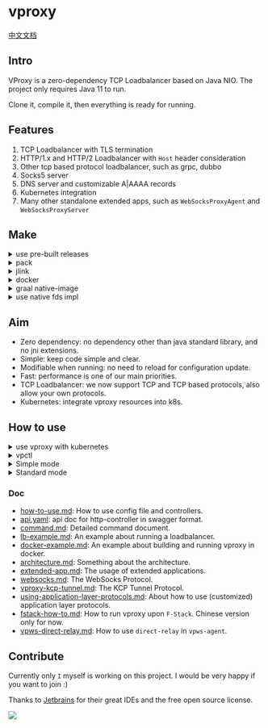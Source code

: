 # vproxy

[中文文档](https://github.com/wkgcass/vproxy/blob/master/README_ZH.md)

## Intro

VProxy is a zero-dependency TCP Loadbalancer based on Java NIO. The project only requires Java 11 to run.

Clone it, compile it, then everything is ready for running.

## Features

1. TCP Loadbalancer with TLS termination
2. HTTP/1.x and HTTP/2 Loadbalancer with `Host` header consideration
3. Other tcp based protocol loadbalancer, such as grpc, dubbo
4. Socks5 server
5. DNS server and customizable A|AAAA records
6. Kubernetes integration
7. Many other standalone extended apps, such as `WebSocksProxyAgent` and `WebSocksProxyServer`

## Make

<details><summary>use pre-built releases</summary>

<br>

See the [release page](https://github.com/wkgcass/vproxy/releases).

#### For linux

Use the latest `vproxy-linux` binary file in release page.

Or

Use the jlink built runtime [here](https://github.com/wkgcass/vproxy/releases/download/1.0.0-BETA-5/vproxy-runtime-linux.tar.gz).

#### For macos

Use the latest `vproxy-macos` binary file in release page.

#### For windows

Java runtime can be found [here](https://adoptopenjdk.net/?variant=openjdk11&jvmVariant=hotspot).

#### For musl

Use the jlink built runtime [here](https://github.com/wkgcass/vproxy/releases/download/1.0.0-BETA-5/vproxy-runtime-musl.tar.gz).

>NOTE: the runtime is in beta state.

</details>

<details><summary>pack</summary>

<br>

```
./gradlew clean jar
java -jar build/libs/vproxy.jar -Deploy=HelloWorld
```

</details>

<details><summary>jlink</summary>

<br>

```
make jlink
./build/image/bin/vproxy -Deploy=HelloWorld
```

</details>

<details><summary>docker</summary>

<br>

```
docker build --no-cache -t vproxy:latest https://raw.githubusercontent.com/wkgcass/vproxy/master/docker/Dockerfile
docker run --rm vproxy -Deploy=HelloWorld
```

</details>

<details><summary>graal native-image</summary>

<br>

```
./gradlew clean jar
native-image -jar build/libs/vproxy.jar --enable-all-security-services --no-fallback --no-server vproxy
./vproxy -Deploy=HelloWorld
```

</details>

<details><summary>use native fds impl</summary>

<br>

Only macos(bsd)/linux supported. And you might need to set the `JAVA_HOME` env variable before compiling.

```
make vfdposix
java -Dvfd=posix -Djava.library.path=./base/src/main/c -jar build/libs/vproxy.jar -Deploy=HelloWorld
```

For info about `F-Stack`, check the doc [fstack-how-to.md](https://github.com/wkgcass/vproxy/blob/master/doc_zh/fstack-how-to.md).

And there's a special version for windows to support Tap devices: `-Dvfd=windows`, however the normal fds and event loop are stll based on jdk selector channel.

```
make vfdwindows
java -Dvfd=posix -Djava.library.path=./base/src/main/c -jar build/libs/vproxy.jar -Deploy=HelloWorld
```

</details>

## Aim

* Zero dependency: no dependency other than java standard library, and no jni extensions.
* Simple: keep code simple and clear.
* Modifiable when running: no need to reload for configuration update.
* Fast: performance is one of our main priorities.
* TCP Loadbalancer: we now support TCP and TCP based protocols, also allow your own protocols.
* Kubernetes: integrate vproxy resources into k8s.

## How to use

<details><summary>use vproxy with kubernetes</summary>

<br>

Add crd, launch vproxy and controller

```
kubectl apply -f https://github.com/vproxy-tools/vpctl/blob/master/misc/crd.yaml
kubectl apply -f https://github.com/vproxy-tools/vpctl/blob/master/misc/k8s-vproxy.yaml
```

Launch the example app

```
kubectl apply -f https://github.com/vproxy-tools/vpctl/blob/master/misc/cr-example.yaml
```

Detailed info can be found [here](https://github.com/vproxy-tools/vpctl/blob/master/README.md).

</details>

<details><summary>vpctl</summary>

<br>

A command line client application is provided to manipulate the vproxy instance. You may see more info in [vpctl repo](https://github.com/vproxy-tools/vpctl).

This tool is fully tested and simple to use. Some examples are provided in the tool repo for reference.

</details>

<details><summary>Simple mode</summary>

<br>

You can start a simple loadbalancer in one command:

```
java -Deploy=Simple -jar vproxy.jar \  
                bind {port} \
                backend {host1:port1,host2:port2} \
                [ssl {path of cert1,cert2} {path of key} \]
                [protocol {...} \]
```

Use `help` to view the parameters.

</details>

<details><summary>Standard mode</summary>

<br>

Use `help` to view the launching parameters.

When launching the vproxy instance, a `http-controller` on port 18776 and a `resp-controller` on port 16309 will be started. Then you can operate the vproxy instance using `curl` or `redis-cli`. You may also operate the vproxy instance directly using standard input (stdin).

See [command.md](https://github.com/wkgcass/vproxy/blob/master/doc/command.md) and [api doc](https://github.com/wkgcass/vproxy/blob/master/doc/api.yaml) for more info.  
Questions about implementation detail are also welcome (in issues).

</details>

### Doc

* [how-to-use.md](https://github.com/wkgcass/vproxy/blob/master/doc/how-to-use.md): How to use config file and controllers.
* [api.yaml](https://github.com/wkgcass/vproxy/blob/dev/doc/api.yaml): api doc for http-controller in swagger format.
* [command.md](https://github.com/wkgcass/vproxy/blob/master/doc/command.md): Detailed command document.
* [lb-example.md](https://github.com/wkgcass/vproxy/blob/master/doc/lb-example.md): An example about running a loadbalancer.
* [docker-example.md](https://github.com/wkgcass/vproxy/blob/master/doc/docker-example.md): An example about building and running vproxy in docker.
* [architecture.md](https://github.com/wkgcass/vproxy/blob/master/doc/architecture.md): Something about the architecture.
* [extended-app.md](https://github.com/wkgcass/vproxy/blob/master/doc/extended-app.md): The usage of extended applications.
* [websocks.md](https://github.com/wkgcass/vproxy/blob/master/doc/websocks.md): The WebSocks Protocol.
* [vproxy-kcp-tunnel.md](https://github.com/wkgcass/vproxy/blob/master/doc/vproxy-kcp-tunnel.md): The KCP Tunnel Protocol.
* [using-application-layer-protocols.md](https://github.com/wkgcass/vproxy/blob/master/doc/using-application-layer-protocols.md): About how to use (customized) application layer protocols.
* [fstack-how-to.md](https://github.com/wkgcass/vproxy/blob/master/doc_zh/fstack-how-to.md): How to run vproxy upon `F-Stack`. Chinese version only for now.
* [vpws-direct-relay.md](https://github.com/wkgcass/vproxy/blob/master/doc_zh/vpws-direct-relay.md): How to use `direct-relay` in `vpws-agent`.

## Contribute

Currently only `I` myself is working on this project. I would be very happy if you want to join :)

Thanks to [Jetbrains](https://www.jetbrains.com/?from=vproxy) for their great IDEs and the free open source license.

![](https://raw.githubusercontent.com/wkgcass/vproxy/master/doc/jetbrains.png)
